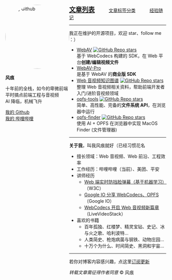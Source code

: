<div id="home" style="display: flex;">
  <div class="avatar" style="">

<a href="https://github.com/hughfenghen" target="_blank" style="display: block; height: 203px;">
  <img src="https://avatars.githubusercontent.com/u/3307051?v=4" style="width: 200px; border-radius: 100%;" alt="我的 Github">
</a>

<p><strong>风痕</strong></p>

<p>十年前的全栈，如今的卑微前端<br/>平时搞点前端工程与音视频<br/>AI 降临，机械飞升</p>

<p>

<a href="https://github.com/hughfenghen" target="_blank">我的 Github</a><br>
<a href="https://space.bilibili.com/386916237" target="_blank">我的 哔哩哔哩</a><br>

<!-- <a href="https://t.zsxq.com/GlrxC" target="_blank">知识星球</a>（技术问答） -->

</p>

</div>

<!-- 右侧内容 -->
<div>

<p style="margin-top: 0;">
<a style="font-size: 20px; font-weight: bold;" href="./posts/">文章列表</a>
<a style="margin-left: 40px;" href="./tag/">文章标签分类</a>
<a style="margin-left: 40px;" href="https://github.com/hughfenghen/hughfenghen.github.io/issues?q=-label%3AGitalk%2C%E5%BF%83%E6%83%85%2C%E8%AF%97%E8%AF%8D%2CVssue+is%3Aopen+">经验随记</a>
</p>

---

我正在维护的开源项目，欢迎 star、follow me ：）

- <a href="https://github.com/WebAV-Tech/WebAV/">WebAV</a> <a href="https://github.com/WebAV-Tech/WebAV/"><img src="https://camo.githubusercontent.com/3bdb7ccd274b9c8cb3b351dbe63e794a2c48ad22b6265f4e65b6e78828e38a9c/68747470733a2f2f696d672e736869656c64732e696f2f6769746875622f73746172732f57656241562d546563682f5765624156" alt="GitHub Repo stars" data-canonical-src="https://img.shields.io/github/stars/WebAV-Tech/WebAV" style="max-width: 100%; vertical-align: text-bottom;"></a>  
  基于 WebCodecs 构建的 SDK，在 Web 平台**创建/编辑视频文件**
- <a href="https://github.com/WebAV-Tech/WebAV-Pro/">WebAV-Pro</a>  
  是基于 WebAV 的**商业版 SDK**
- <a href="https://github.com/hughfenghen/WebAV-KnowledgeGraph">Web 音视频知识图谱</a> <a href="https://github.com/hughfenghen/WebAV-KnowledgeGraph"><img src="https://camo.githubusercontent.com/6df38b87b28e83f2584c4da5e030ecfa6df61b3f33fef307d6d2e166fb3768c9/68747470733a2f2f696d672e736869656c64732e696f2f6769746875622f73746172732f6875676866656e6768656e2f57656241562d4b6e6f776c656467654772617068" alt="GitHub Repo stars" data-canonical-src="https://img.shields.io/github/stars/hughfenghen/WebAV-KnowledgeGraph" style="max-width: 100%; vertical-align: text-bottom;"></a>  
  整理 Web 音视频相关资料，帮助前端开发者入门/进阶音视频领域
- <a href="https://github.com/hughfenghen/opfs-tools/">opfs-tools</a> <a href="https://github.com/hughfenghen/opfs-tools/"><img src="https://camo.githubusercontent.com/5e7c8da8fa93887f658b81ac2fe4fcf5b69db136a10cb88a267e37f60d29270f/68747470733a2f2f696d672e736869656c64732e696f2f6769746875622f73746172732f6875676866656e6768656e2f6f7066732d746f6f6c73" alt="GitHub Repo stars" data-canonical-src="https://img.shields.io/github/stars/hughfenghen/opfs-tools" style="max-width: 100%; vertical-align: text-bottom;"></a>  
  简单、高性能、完备的**文件系统 API**，在浏览器中运行
- <a href="https://github.com/hughfenghen/opfs-finder/">opfs-finder</a> <a href="https://github.com/hughfenghen/opfs-finder"><img src="https://camo.githubusercontent.com/b893cb7667f6ffc40c655035304ad017f0aca23d35b2c9a9d4cf797c4008ea0a/68747470733a2f2f696d672e736869656c64732e696f2f6769746875622f73746172732f6875676866656e6768656e2f6f7066732d66696e646572" alt="GitHub Repo stars" data-canonical-src="https://img.shields.io/github/stars/hughfenghen/opfs-finder" style="max-width: 100%; vertical-align: text-bottom;"></a>  
  使用 AI + OPFS 在浏览器中实现 MacOS Finder (文件管理器)

---

**关于我**，叫我风痕就好（已经习惯花名

- 擅长领域：Web 音视频、Web 前沿、工程效率
- 工作经历：哔哩哔哩（当前）、美团、平安
- 讲师经历
  - [Web 端实时防挡脸弹幕（基于机器学习）](https://fenghen.me/posts/2023/06/21/body-mask-danmaku/)（W3C）
  - [Google IO 分享 WebCodecs、OPFS](https://fenghen.me/posts/2024/08/13/google-io-webcodecs-opfs/) （Google IO）
  - [WebCodecs 开启 Web 音视频新篇章](https://fenghen.me/posts/2023/10/06/webcodecs-new-era-for-media-on-the-web/) （LiveVideoStack）
- 喜欢的书籍
  - 百年孤独、红楼梦、精灵宝钻、史记、冰与火之歌、哈利波特...
  - 人类简史、枪炮病菌与钢铁、动物庄园...
  - 十万个为什么、时间简史、黑洞和宇宙...

---

若你对博客内容感兴趣，点这里[订阅更新](./subscribe.html)

_转载文章需征得作者同意_ &copy; 风痕

  </div>
</div>
